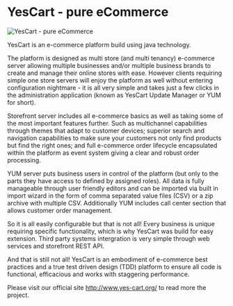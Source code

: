 # YesCart - pure eCommerce

![YesCart - pure eCommerce](http://www.yes-cart.org/img/pics/slides-2.2.0/slide-omnichannel-en.jpg "YesCart - pure eCommerce")

YesCart is an e-commerce platform build using java technology.

The platform is designed as multi store (and multi tenancy) e-commerce server allowing multiple businesses and/or multiple business brands to create and manage their online stores with ease. However clients requiring simple one store servers will enjoy the platform as well without entering configuration nightmare - it is all very simple and takes just a few clicks in the administration application (known as YesCart Update Manager or YUM for short).

Storefront server includes all e-commerce basics as well as taking some of the most important features further. Such as multichannel capabilities through themes that adapt to customer devices; superior search and navigation capabilities to make sure your customers not only find products but find the right ones; and full e-commerce order lifecycle encapsulated within the platform as event system giving a clear and robust order processing.

YUM server puts business users in control of the platform (but only to the parts they have access to defined by assigned roles). All data is fully manageable through user friendly editors and can be imported via built in import wizard in the form of comma separated value files (CSV) or a zip archive with multiple CSV. Additionally YUM includes call center section that allows customer order management.

So it is all easily configurable but that is not all! Every business is unique requiring specific functionality, which is why YesCart was build for easy extension. Third party systems intergration is very simple through web services and storefront REST API.

And that is still not all! YesCart is an embodiment of e-commerce best practices and a true test driven design (TDD) platform to ensure all code is functional, efficacious and works with staggering performance.

Please visit our official site http://www.yes-cart.org/ to read more the project.

